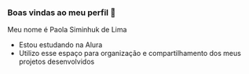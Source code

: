 ### Boas vindas ao meu perfil 🤍

Meu nome é Paola Siminhuk de Lima

- Estou estudando na Alura
- Utilizo esse espaço para organização e compartilhamento dos meus projetos desenvolvidos

